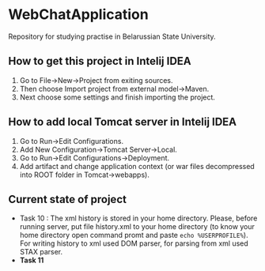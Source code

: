# WebChatApplication

Repository for studying practise in Belarussian State University.

## How to get this project in Intelij IDEA

1. Go to File->New->Project from exiting sources.
2. Then choose Import project from external model->Maven.
3. Next choose some settings and finish importing the project.

## How to add local Tomcat server in Intelij IDEA

1. Go to Run->Edit Configurations.
2. Add New Configuration->Tomcat Server->Local.
3. Go to Run->Edit Configurations->Deployment.
4. Add artifact and change application context (or war files decompressed into ROOT folder in Tomcat->webapps).

## Current state of project

* Task 10 :
The xml history is stored in your home directory. Please, before running server, put file history.xml to your home directory (to know your home directory open command promt and paste `echo %USERPROFILE%`).
<br />For writing history to xml used DOM parser, for parsing from xml used STAX parser.
* **Task 11**